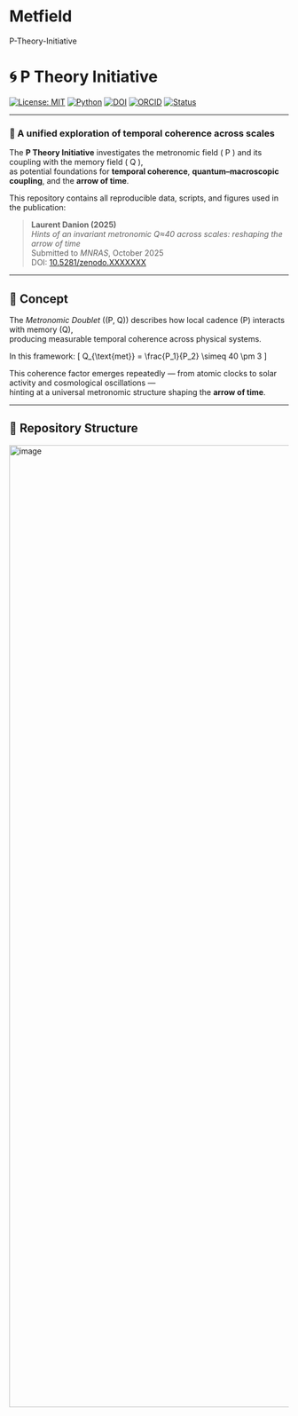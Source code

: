 # Metfield
 P-Theory-Initiative
 # 🌀 P Theory Initiative

[![License: MIT](https://img.shields.io/badge/license-MIT-blue.svg)](LICENSE)
[![Python](https://img.shields.io/badge/python-3.13%2B-blue.svg)]()
[![DOI](https://img.shields.io/badge/DOI-10.5281%2Fzenodo.16894007-blue.svg)](https://doi.org/10.5281/zenodo.16894007)
[![ORCID](https://img.shields.io/badge/ORCID-0009--0008--8733--8261-green.svg)](https://orcid.org/0009-0008-8733-8261)
[![Status](https://img.shields.io/badge/status-active-success.svg)]()


---

### 🌌 A unified exploration of temporal coherence across scales

The **P Theory Initiative** investigates the metronomic field \( P \) and its coupling with the memory field \( Q \),  
as potential foundations for **temporal coherence**, **quantum–macroscopic coupling**, and the **arrow of time**.

This repository contains all reproducible data, scripts, and figures used in the publication:

> **Laurent Danion (2025)**  
> *Hints of an invariant metronomic Q≈40 across scales: reshaping the arrow of time*  
> Submitted to *MNRAS*, October 2025  
> DOI: [10.5281/zenodo.XXXXXXX](https://10.5281/zenodo.17425591)

---

## 🧠 Concept

The *Metronomic Doublet* \((P, Q)\) describes how local cadence (P) interacts with memory (Q),  
producing measurable temporal coherence across physical systems.  

In this framework:
\[
Q_{\text{met}} = \frac{P_1}{P_2} \simeq 40 \pm 3
\]

This coherence factor emerges repeatedly — from atomic clocks to solar activity and cosmological oscillations —  
hinting at a universal metronomic structure shaping the **arrow of time**.

---

## 📂 Repository Structure
<img width="1150" height="1734" alt="image" src="https://github.com/user-attachments/assets/1d1a7bb5-72d2-4dbb-8a1a-9d1947e1a9db" />

